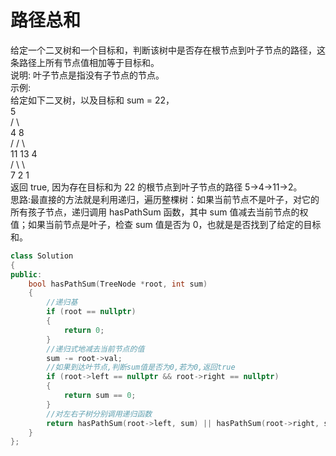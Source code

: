 # 路径总和
给定一个二叉树和一个目标和，判断该树中是否存在根节点到叶子节点的路径，这条路径上所有节点值相加等于目标和。<br>
说明: 叶子节点是指没有子节点的节点。<br>
示例: <br>
给定如下二叉树，以及目标和 sum = 22，<br>
              5  <br>
             / \  <br>
            4   8  <br>
           /   / \ <br>
          11  13  4 <br>
         /  \      \ <br>
        7    2      1 <br>
返回 true, 因为存在目标和为 22 的根节点到叶子节点的路径 5->4->11->2。<br>
思路:最直接的方法就是利用递归，遍历整棵树：如果当前节点不是叶子，对它的所有孩子节点，递归调用 hasPathSum 函数，其中 sum 值减去当前节点的权值；如果当前节点是叶子，检查 sum 值是否为 0，也就是是否找到了给定的目标和。<br>
```cpp
class Solution
{
public:
    bool hasPathSum(TreeNode *root, int sum)
    {
        //递归基
        if (root == nullptr)
        {
            return 0;
        }
        //递归式地减去当前节点的值
        sum -= root->val;
        //如果到达叶节点,判断sum值是否为0,若为0,返回true
        if (root->left == nullptr && root->right == nullptr)
        {
            return sum == 0;
        }
        //对左右子树分别调用递归函数
        return hasPathSum(root->left, sum) || hasPathSum(root->right, sum);
    }
};
```

